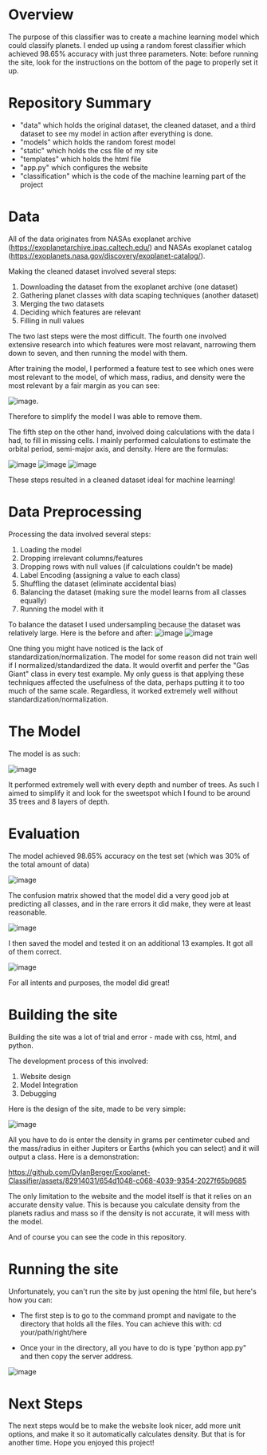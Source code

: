 # Overview
The purpose of this classifier was to create a machine learning model which could classify planets. I ended up using a random forest classifier which achieved 98.65% accuracy with just three parameters. Note: before running the site, look for the instructions on the bottom of the page to properly set it up. 

# Repository Summary 

- "data" which holds the original dataset, the cleaned dataset, and a third dataset to see my model in action after everything is done.
- "models" which holds the random forest model
- "static" which holds the css file of my site
- "templates" which holds the html file
- "app.py" which configures the website
- "classification" which is the code of the machine learning part of the project

# Data

All of the data originates from NASAs exoplanet archive (https://exoplanetarchive.ipac.caltech.edu/) and NASAs exoplanet catalog (https://exoplanets.nasa.gov/discovery/exoplanet-catalog/). 

Making the cleaned dataset involved several steps:

1. Downloading the dataset from the exoplanet archive (one dataset)
2. Gathering planet classes with data scaping techniques (another dataset)
3. Merging the two datasets
4. Deciding which features are relevant
5. Filling in null values

The two last steps were the most difficult. The fourth one involved extensive research into which features were most relavant, narrowing them down to seven, and then running the model with them.  

After training the model, I performed a feature test to see which ones were most relevant to the model, of which mass, radius, and density were the most relevant by a fair margin as you can see:

![image](https://github.com/DylanBerger/Exoplanet-Classifier/assets/82914031/6d3bf77e-ded6-4ad0-a4a0-f146b78363d9). 

Therefore to simplify the model I was able to remove them.

The fifth step on the other hand, involved doing calculations with the data I had, to fill in missing cells. I mainly performed calculations to estimate the orbital period, semi-major axis, and density. Here are the formulas: 

![image](https://github.com/DylanBerger/Exoplanet-Classifier/assets/82914031/617f2ab9-8715-4383-8ec3-ee94804fbed5) ![image](https://github.com/DylanBerger/Exoplanet-Classifier/assets/82914031/4084b19a-f202-4f5e-988d-aeafcdff4d39) ![image](https://github.com/DylanBerger/Exoplanet-Classifier/assets/82914031/b5b6aaef-4893-4a26-9cbf-b45adf725fbf)

These steps resulted in a cleaned dataset ideal for machine learning!

# Data Preprocessing

Processing the data involved several steps:

1. Loading the model
2. Dropping irrelevant columns/features
3. Dropping rows with null values (if calculations couldn't be made)
4. Label Encoding (assigning a value to each class)
5. Shuffling the dataset (eliminate accidental bias)
6. Balancing the dataset (making sure the model learns from all classes equally)
7. Running the model with it

To balance the dataset I used undersampling because the dataset was relatively large. Here is the before and after: 
![image](https://github.com/DylanBerger/Exoplanet-Classifier/assets/82914031/0a4d8f5f-c74d-4d44-b146-60a1c655690f) ![image](https://github.com/DylanBerger/Exoplanet-Classifier/assets/82914031/78263d0e-dcce-4f9c-8c20-b4cbb5248601)

One thing you might have noticed is the lack of standardization/normalization. The model for some reason did not train well if I normalized/standardized the data. It would overfit and perfer the "Gas Giant" class in every test example. My only guess is that applying these techniques affected the usefulness of the data, perhaps putting it to too much of the same scale. Regardless, it worked extremely well without standardization/normalization.

# The Model

The model is as such: 

![image](https://github.com/DylanBerger/Exoplanet-Classifier/assets/82914031/b01c6fee-6e47-4103-8d1a-5670984eae10)

It performed extremely well with every depth and number of trees. As such I aimed to simplify it and look for the sweetspot which I found to be around 35 trees and 8 layers of depth.

# Evaluation

The model achieved 98.65% accuracy on the test set (which was 30% of the total amount of data)

![image](https://github.com/DylanBerger/Exoplanet-Classifier/assets/82914031/9077a73c-b18d-4c03-baa5-cd071e387df6)

The confusion matrix showed that the model did a very good job at predicting all classes, and in the rare errors it did make, they were at least reasonable. 

![image](https://github.com/DylanBerger/Exoplanet-Classifier/assets/82914031/20fef540-4511-409d-8cf4-a2eac8a7d2e0)

I then saved the model and tested it on an additional 13 examples. It got all of them correct.

![image](https://github.com/DylanBerger/Exoplanet-Classifier/assets/82914031/a4edf3e5-11dd-45f4-a104-639692e0257c)

For all intents and purposes, the model did great!

# Building the site

Building the site was a lot of trial and error - made with css, html, and python.

The development process of this involved:

1. Website design
2. Model Integration
3. Debugging

Here is the design of the site, made to be very simple:

![image](https://github.com/DylanBerger/Exoplanet-Classifier/assets/82914031/696cddf1-8f0a-49cb-bab0-2f2233cca78d)

All you have to do is enter the density in grams per centimeter cubed and the mass/radius in either Jupiters or Earths (which you can select) and it will output a class. Here is a demonstration: 

https://github.com/DylanBerger/Exoplanet-Classifier/assets/82914031/654d1048-c068-4039-9354-2027f65b9685

The only limitation to the website and the model itself is that it relies on an accurate density value. This is because you calculate density from the planets radius and mass so if the density is not accurate, it will mess with the model. 

And of course you can see the code in this repository.

# Running the site

Unfortunately, you can't run the site by just opening the html file, but here's how you can:

- The first step is to go to the command prompt and navigate to the directory that holds all the files. You can achieve this with: cd your/path/right/here

- Once your in the directory, all you have to do is type 'python app.py" and then copy the server address.

![image](https://github.com/DylanBerger/Exoplanet-Classifier/assets/82914031/1001d168-2d63-4ec2-81cf-627ba940f40e)

# Next Steps

The next steps would be to make the website look nicer, add more unit options, and make it so it automatically calculates density. But that is for another time. Hope you enjoyed this project!
